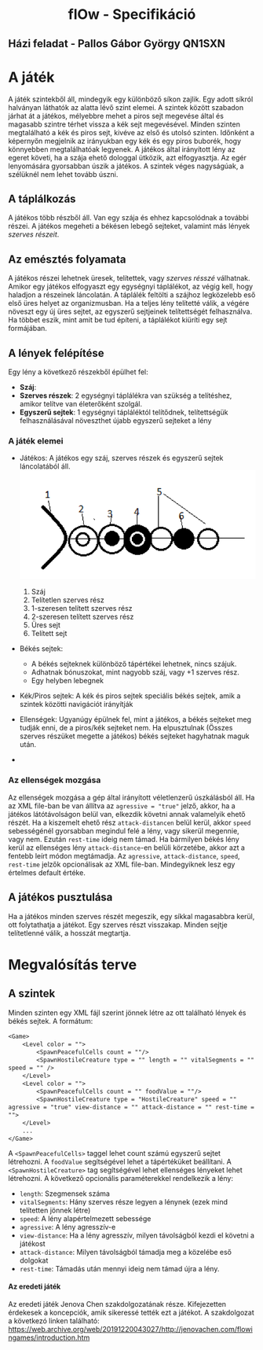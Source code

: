 <h1 style = "text-align:center">flOw - Specifikáció</h1>

## Házi feladat - Pallos Gábor György QN1SXN 


# A játék
A játék szintekből áll, mindegyik egy különböző síkon zajlik. Egy adott síkról halványan láthatók az alatta lévő szint elemei.
A szintek között szabadon járhat át a játékos, mélyebbre mehet a piros sejt megevése által és magasabb szintre térhet vissza a kék sejt megevésével. Minden szinten megtalálható a kék és piros sejt, kivéve az első és utolsó szinten. Időnként a képernyőn megjelnik az irányukban egy kék és egy piros buborék, hogy könnyebben megtalálhatóak legyenek. A játékos által irányított lény az egeret követi, ha a szája ehető dologgal ütközik, azt elfogyasztja. Az egér lenyomására gyorsabban úszik a játékos.
A szintek véges nagyságúak, a szélüknél nem lehet tovább úszni. 

## A táplálkozás
A játékos több részből áll. Van egy szája és ehhez kapcsolódnak a további részei. A játékos megeheti a békésen lebegő sejteket, valamint más lények *szerves részeit*. 

## Az emésztés folyamata
A játékos részei lehetnek üresek, telítettek, vagy *szerves résszé* válhatnak.
Amikor egy játékos elfogyaszt egy egységnyi táplálékot, az végig kell, hogy haladjon a részeinek láncolatán. A táplálék feltölti a szájhoz legközelebb eső első üres helyet az organizmusban. Ha a teljes lény telítetté válik, a végére növeszt egy új üres sejtet, az egyszerű sejtjeinek telítettségét felhasználva. Ha többet eszik, mint amit be tud építeni, a táplálékot kiüríti egy sejt formájában.  


## A lények felépítése
Egy lény a következő részekből épülhet fel:
- **Száj**:
- **Szerves részek**: 2 egységnyi táplálékra van szükség a telítéshez, amikor telítve van életerőként szolgál.
- **Egyszerű sejtek**: 1 egységnyi tápláléktól telítődnek, telítettségük felhasználásával növeszthet újabb egyszerű sejteket a lény


### A játék elemei
- Játékos: 
   A játékos egy száj, szerves részek és egyszerű sejtek láncolatából áll.  
![Player](image.png)  
    1. Száj
    2. Telítetlen szerves rész   
    3. 1-szeresen telített szerves rész   
    4. 2-szeresen telített szerves rész   
    5. Üres sejt   
    6. Telített sejt   
- Békés sejtek:
    - A békés sejteknek különböző tápértékei lehetnek, nincs szájuk.
    - Adhatnak bónuszokat, mint nagyobb száj, vagy +1 szerves rész. 
    - Egy helyben lebegnek

- Kék/Piros sejtek:
    A kék és piros sejtek speciális békés sejtek, amik a szintek közötti navigációt irányítják
- Ellenségek: Ugyanúgy épülnek fel, mint a játékos, a békés sejteket meg tudják enni, de a piros/kék sejteket nem. Ha elpusztulnak (Összes szerves részüket megette a játékos) békés sejteket hagyhatnak maguk után. 
- 
### Az ellenségek mozgása
Az ellenségek mozgása a gép által irányított véletlenzerű úszkálásból áll. Ha az XML file-ban be van állítva az `agressive = "true"` jelző, akkor, ha a játékos látótávolságon belül van, elkezdik követni annak valamelyik ehető részét. Ha a kiszemelt ehető rész `attack-distancen` belül kerül, akkor `speed` sebességénél gyorsabban megindul felé a lény, vagy sikerül megennie, vagy nem. Ezután `rest-time` ideig nem támad.
Ha bármilyen békés lény kerül az ellenséges lény `attack-distance`-en belüli körzetébe, akkor azt a fentebb leírt módon megtámadja. 
Az `agressive`, `attack-distance`, `speed`, `rest-time` jelzők opcionálisak az XML file-ban. Mindegyiknek lesz egy értelmes default értéke. 

## A játékos pusztulása
Ha a játékos minden szerves részét megeszik, egy síkkal magasabbra kerül, ott folytathatja a játékot. Egy szerves részt visszakap. Minden sejtje telítetlenné válik, a hosszát megtartja.


# Megvalósítás terve
## A szintek 
Minden szinten egy XML fájl szerint jönnek létre az ott található lények és békés sejtek. A formátum:
```
<Game>
    <Level color = ""> 
        <SpawnPeacefulCells count = ""/> 
        <SpawnHostileCreature type = "" length = "" vitalSegments = "" speed = "" />
    </Level>
    <Level color = "">  
        <SpawnPeacefulCells count = "" foodValue = ""/> 
        <SpawnHostileCreature type = "HostileCreature" speed = "" agressive = "true" view-distance = "" attack-distance = "" rest-time = "">
    </Level>
    ...
</Game>
```
A `<SpawnPeacefulCells>` taggel lehet count számú egyszerű sejtet létrehozni. A `foodValue` segítségével lehet a tápértéküket beállítani.
A `<SpawnHostileCreature>` tag segítségével lehet ellenséges lényeket lehet létrehozni. A következő opcionális paraméterekkel rendelkezik a lény:
- `length`: Szegmensek száma
- `vitalSegments`: Hány szerves része legyen a lénynek (ezek mind telítetten jönnek létre)
- `speed`: A lény alapértelmezett sebessége
- `agressive`: A lény agresszív-e
- `view-distance`: Ha a lény agresszív, milyen távolságból kezdi el követni a játékost
- `attack-distance`: Milyen távolságból támadja meg a közelébe eső dolgokat
- `rest-time`: Támadás után mennyi ideig nem támad újra a lény.









#### Az eredeti játék 
Az eredeti játék Jenova Chen szakdolgozatának része. Kifejezetten érdekesek a koncepciók, amik sikeressé tették ezt a játékot. A szakdolgozat a következó linken található: https://web.archive.org/web/20191220043027/http://jenovachen.com/flowingames/introduction.htm
